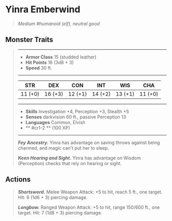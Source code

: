 # Yinra Emberwind
>*Medium #humanoid (elf), neutral good*
## Monster Traits
>___
>- **Armor Class** 15 (studded leather)
>- **Hit Points** 16 (3d8 + 3)
>- **Speed** 30 ft.
>___
>|STR|DEX|CON|INT|WIS|CHA|
>|:---:|:---:|:---:|:---:|:---:|:---:|
>|11 (+0)|16 (+3)|12 (+1)|14 (+2)|13 (+1)|11 (+0)|
>___
>- **Skills** Investigation +4, Perception +3, Stealth +5
>- **Senses** darkvision 60 ft., passive Perception 13
>- **Languages** Common, Elvish
>- ** #cr1-2 ** (100 XP)
>___
>***Fey Ancestry.*** Yinra has advantage on saving throws against being charmed, and magic can't put her to sleep.  
>
>***Keen Hearing and Sight.*** Yinra has advantage on Wisdom (Perception) checks that rely on hearing or sight.  
>
## Actions
>***Shortsword.*** Melee Weapon Attack: +5 to hit, reach 5 ft., one target. Hit: 6 (1d6 + 3) piercing damage.  
>
>***Longbow.*** Ranged Weapon Attack: +5 to hit, range 150/600 ft., one target. Hit: 7 (1d8 + 3) piercing damage.